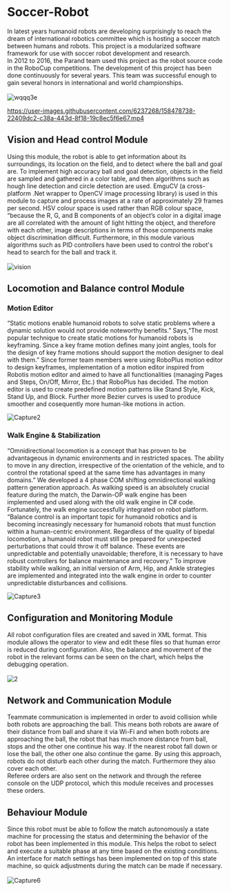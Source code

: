 # Soccer-Robot
In latest years humanoid robots are developing surprisingly to reach the dream of
international robotics committee which is hosting a soccer match between humans and
robots. This project is a modularized software framework for use with soccer robot development and research. 
</br>
 In 2012 to 2016, the Parand team used this project as the robot source code in the RoboCup competitions. The development of this project has been done continuously for several years. This team
was successful enough to gain several honors in international and world championships.
 </br></br>
![wqqq3e](https://user-images.githubusercontent.com/6237268/158467668-2b5b3fe9-ddc3-4cd9-8a8f-0246c6ecec2f.jpg)


https://user-images.githubusercontent.com/6237268/158478738-22409dc2-c38a-443d-8f18-19c8ec5f6e67.mp4



## Vision and Head control Module
Using this module, the robot is able to get information about its surroundings, its location on the field, and to detect where the ball and goal are. To implement high accuracy ball and goal detection, objects in the field are sampled and gathered in a color table, and then algorithms such as hough line detection and circle detection are used.
EmguCV (a cross-platform .Net wrapper to OpenCV image processing library) is used in this module to capture and process images at a rate of approximately 29 frames per second.
HSV colour space is used rather than RGB colour space, “because the R, G, and B components of an object’s color in a digital image are all correlated with the amount of light hitting the object, and therefore with each other, image descriptions in terms of those components make object discrimination difficult. 
Furthermore, in this module various algorithms such as PID controllers have been used to control the robot's head to search for the ball and track it.
</br>
</br>
![vision](https://user-images.githubusercontent.com/6237268/158469069-534102eb-db8d-47e9-aa4a-df9265f78ef0.jpg)

## Locomotion and Balance control Module
### Motion Editor
“Static motions enable humanoid robots to solve static problems where a dynamic solution would not provide noteworthy benefits.” Says,“The most popular technique to create static motions for humanoid robots is keyframing. Since a key  frame motion defines many joint angles, tools for the design of key frame motions should support the motion designer to deal with them.” Since former team members were using RoboPlus motion editor to design keyframes,
implementation of a motion editor inspired from Robotis motion editor and aimed to have all functionalities (managing Pages and Steps, On/Off, Mirror, Etc.) that RoboPlus has decided.
The motion editor is used to create predefined motion patterns like Stand Style, Kick, Stand Up, and Block. Further more Bezier curves is used to produce smoother and cosequently more human-like motions in action.

![Capture2](https://user-images.githubusercontent.com/6237268/158459633-888b843f-d9c3-416b-bc16-7e2afb0abc4e.PNG)

### Walk Engine & Stabilization
“Omnidirectional locomotion is a concept that has proven to be advantageous in dynamic environments and in restricted spaces. The ability to move in any direction, irrespective of the orientation of the vehicle, and to control the rotational speed at the same time has advantages in many domains.”
We developed a 4 phase COM shifting omnidirectional walking pattern generation approach. As walking speed is an absolutely crucial feature during the match, the Darwin-OP walk engine has been implemented and used along with the old walk engine in C# code. Fortunately, the walk engine successfully integrated on robot platform. </br>
“Balance control is an important topic for humanoid robotics and is becoming increasingly necessary for humanoid robots that must function within a human-centric environment. Regardless of the quality of bipedal locomotion, a humanoid robot must still be prepared for unexpected perturbations that could throw it off balance. These events are unpredictable and  potentially unavoidable; therefore, it is necessary to have robust controllers for balance maintenance and recovery.”
To improve stability while walking, an initial version of Arm, Hip, and Ankle strategies are implemented and integrated into the walk engine in order to counter unpredictable disturbances and collisions.

![Capture3](https://user-images.githubusercontent.com/6237268/158459649-a77866aa-7b10-4d13-86fa-01e5f27a6e58.PNG)
## Configuration and Monitoring Module
All robot configuration files are created and saved in XML format. This module allows the operator to view and edit these files so that human error is reduced during configuration. Also, the balance and movement of the robot in the relevant forms can be seen on the chart, which helps the debugging operation.
</br>
</br>
![2](https://user-images.githubusercontent.com/6237268/158462108-0ecf67b9-7e59-4f31-97f8-2f29e31cfd63.png)
## Network and Communication Module
Teammate communication is implemented in order to avoid collision while both robots are approaching the ball. This means both robots are aware of their distance from ball and share it via Wi-Fi and when both robots are approaching the ball, the robot that has much more distance from ball, stops and the other one continue his way. If the nearest robot fall down or lose the ball, the other one also continue the game. By using this approach, robots do not disturb each other during the match. Furthermore they also cover each other.
</br>
 Referee orders are also sent on the network and through the referee console on the UDP protocol, which this module receives and processes these orders.
## Behaviour Module
Since this robot must be able to follow the match autonomously a state machine for processing the status and determining the behavior of the robot has been implemented in this module. This helps the robot to select and execute a suitable phase at any time based on the existing conditions. An interface for match settings has been implemented on top of this state machine, so quick adjustments during the match can be made if necessary.
</br></br>
![Capture6](https://user-images.githubusercontent.com/6237268/158462129-3b655375-fea6-44f9-b415-b3dbcad165f8.PNG)
